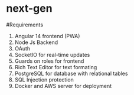 # next-gen

#Requirements
1. Angular 14 frontend (PWA)
2. Node Js Backend
3. OAuth
4. SocketIO for real-time updates
5. Guards on roles for frontend
6. Rich Text Editor for text formating
7. PostgreSQL for database with relational tables
8. SQL Injection protection
9. Docker and AWS server for deployment 
